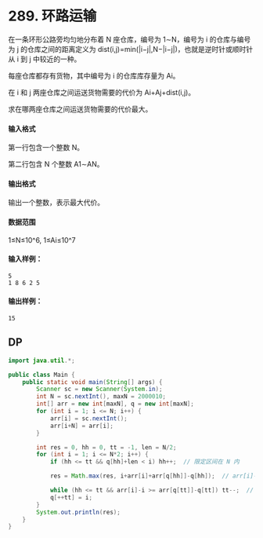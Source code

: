 # 289. 环路运输

在一条环形公路旁均匀地分布着 N 座仓库，编号为 1∼N，编号为 i 的仓库与编号为 j 的仓库之间的距离定义为 dist(i,j)=min(|i−j|,N−|i−j|)，也就是逆时针或顺时针从 i 到 j 中较近的一种。

每座仓库都存有货物，其中编号为 i 的仓库库存量为 Ai。

在 i 和 j 两座仓库之间运送货物需要的代价为 Ai+Aj+dist(i,j)。

求在哪两座仓库之间运送货物需要的代价最大。

#### 输入格式

第一行包含一个整数 N。

第二行包含 N 个整数 A1∼AN。

#### 输出格式

输出一个整数，表示最大代价。

#### 数据范围

1≤N≤10^6, 1≤Ai≤10^7

#### 输入样例：

```
5
1 8 6 2 5
```

#### 输出样例：

```
15
```



## DP

```java
import java.util.*;

public class Main {
    public static void main(String[] args) {
        Scanner sc = new Scanner(System.in);
        int N = sc.nextInt(), maxN = 2000010;
        int[] arr = new int[maxN], q = new int[maxN];
        for (int i = 1; i <= N; i++) {
            arr[i] = sc.nextInt();
            arr[i+N] = arr[i];
        }

        int res = 0, hh = 0, tt = -1, len = N/2;
        for (int i = 1; i <= N*2; i++) {
            if (hh <= tt && q[hh]+len < i) hh++;  // 限定区间在 N 内

            res = Math.max(res, i+arr[i]+arr[q[hh]]-q[hh]);  // arr[i]-i => arr[q[hh]]-a[hh]

            while (hh <= tt && arr[i]-i >= arr[q[tt]]-q[tt]) tt--;  // 最大栈
            q[++tt] = i;
        }
        System.out.println(res);
    }
}
```


